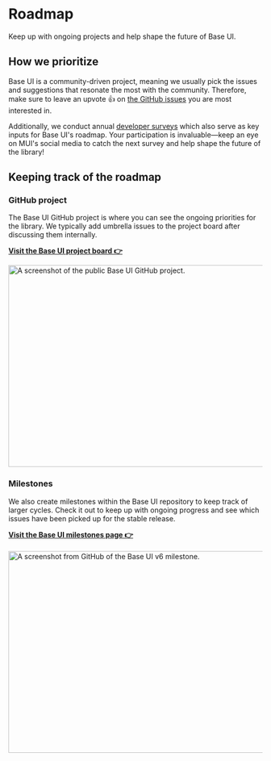 # Roadmap

<p class="description">Keep up with ongoing projects and help shape the future of Base UI.</p>

## How we prioritize

Base UI is a community-driven project, meaning we usually pick the issues and suggestions that resonate the most with the community.
Therefore, make sure to leave an upvote 👍 on [the GitHub issues](https://github.com/mui/base-ui/issues) you are most interested in.

Additionally, we conduct annual [developer surveys](/blog/?tags=Developer+survey/) which also serve as key inputs for Base UI's roadmap.
Your participation is invaluable—keep an eye on MUI's social media to catch the next survey and help shape the future of the library!

## Keeping track of the roadmap

### GitHub project

The Base UI GitHub project is where you can see the ongoing priorities for the library.
We typically add umbrella issues to the project board after discussing them internally.

**[Visit the Base UI project board 👉](https://github.com/orgs/mui/projects/1/views/13)**

<img src="/static/base-ui/roadmap/github-roadmap.png" style="width: 814px;" alt="A screenshot of the public Base UI GitHub project." width="1628" height="400" />

### Milestones

We also create milestones within the Base UI repository to keep track of larger cycles.
Check it out to keep up with ongoing progress and see which issues have been picked up for the stable release.

**[Visit the Base UI milestones page 👉](https://github.com/mui/material-ui/milestone/42)**

<img src="/static/material-ui/roadmap/milestone.png" style="width: 814px; margin-top: 4px; margin-bottom: 8px;" alt="A screenshot from GitHub of the Base UI v6 milestone." width="1628" height="400" />
